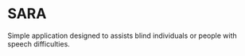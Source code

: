 # SARA
Simple application designed to assists blind individuals or people with speech difficulties.
